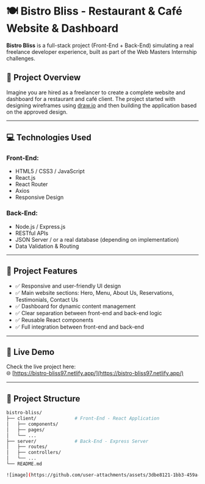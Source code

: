 # 🍽️ Bistro Bliss - Restaurant & Café Website & Dashboard

**Bistro Bliss** is a full-stack project (Front-End + Back-End) simulating a real freelance developer experience, built as part of the Web Masters Internship challenges.

## 📌 Project Overview

Imagine you are hired as a freelancer to create a complete website and dashboard for a restaurant and café client. The project started with designing wireframes using [draw.io](https://draw.io) and then building the application based on the approved design.

---

## 💻 Technologies Used

### Front-End:
- HTML5 / CSS3 / JavaScript
- React.js
- React Router
- Axios
- Responsive Design

### Back-End:
- Node.js / Express.js
- RESTful APIs
- JSON Server / or a real database (depending on implementation)
- Data Validation & Routing

---

## 🧩 Project Features

- ✅ Responsive and user-friendly UI design
- ✅ Main website sections: Hero, Menu, About Us, Reservations, Testimonials, Contact Us
- ✅ Dashboard for dynamic content management
- ✅ Clear separation between front-end and back-end logic
- ✅ Reusable React components
- ✅ Full integration between front-end and back-end

---

## 🧪 Live Demo

Check the live project here:  
🌐 [https://bistro-bliss97.netlify.app/](https://bistro-bliss97.netlify.app/)

---

## 📁 Project Structure

```bash
bistro-bliss/
├── client/              # Front-End - React Application
│   ├── components/
│   ├── pages/
│   └── ...
├── server/              # Back-End - Express Server
│   ├── routes/
│   ├── controllers/
│   └── ...
└── README.md

![image](https://github.com/user-attachments/assets/3dbe8121-1bb3-459a-95e7-6a980c0d1264)
